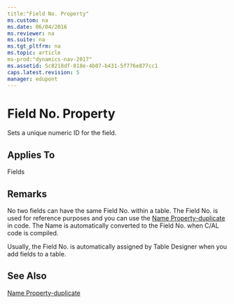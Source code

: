 ```yaml
---
title:"Field No. Property"
ms.custom: na
ms.date: 06/04/2016
ms.reviewer: na
ms.suite: na
ms.tgt_pltfrm: na
ms.topic: article
ms-prod:"dynamics-nav-2017"
ms.assetid: 5c8218df-818e-4b07-b431-5f776e877cc1
caps.latest.revision: 5
manager: edupont
---
```

# Field No. Property
Sets a unique numeric ID for the field.  
  
## Applies To  
 Fields  
  
## Remarks  
 No two fields can have the same Field No. within a table. The Field No. is used for reference purposes and you can use the [Name Property\-duplicate](Name-Property-duplicate.md) in code. The Name is automatically converted to the Field No. when C\/AL code is compiled.  
  
 Usually, the Field No. is automatically assigned by Table Designer when you add fields to a table.  
  
## See Also  
 [Name Property\-duplicate](Name-Property-duplicate.md)